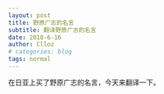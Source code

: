```yaml
---
layout: post
title: 野原广志的名言
subtitle: 翻译野原广志的名言
date: 2018-6-16
author: Clloz
# categories: blog
tags: normal
---
```


在日亚上买了野原广志的名言，今天来翻译一下。
